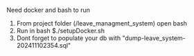Need docker and bash to run
1. From project folder (/leave_managment_system) open bash
2. Run in bash $./setupDocker.sh
3. Dont forget to populate your db with "dump-leave_system-202411102354.sql"
